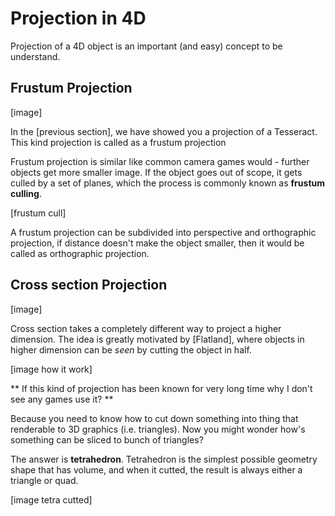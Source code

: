 # Projection in 4D

Projection of a 4D object is an important (and easy) concept to be understand.

## Frustum Projection

[image]

In the [previous section], we have showed you a projection of a Tesseract. This kind projection is called as a frustum projection

Frustum projection is similar like common camera games would - further objects get more smaller image. If the object goes out of scope, it gets culled by a set of planes, which the process is commonly known as **frustum culling**.

[frustum cull]

A frustum projection can be subdivided into perspective and orthographic projection, if distance doesn't make the object smaller, then it would be called as orthographic projection.

## Cross section Projection

[image]

Cross section takes a completely different way to project a higher dimension. The idea is greatly motivated by [Flatland], where objects in higher dimension can be *seen* by cutting the object in half.

[image how it work]

** If this kind of projection has been known for very long time why I don't see any games use it? **

Because you need to know how to cut down something into thing that renderable to 3D graphics (i.e. triangles). Now you might wonder how's something can be sliced to bunch of triangles?

The answer is **tetrahedron**. Tetrahedron is the simplest possible geometry shape that has volume, and when it cutted, the result is always either a triangle or quad.

[image tetra cutted]

